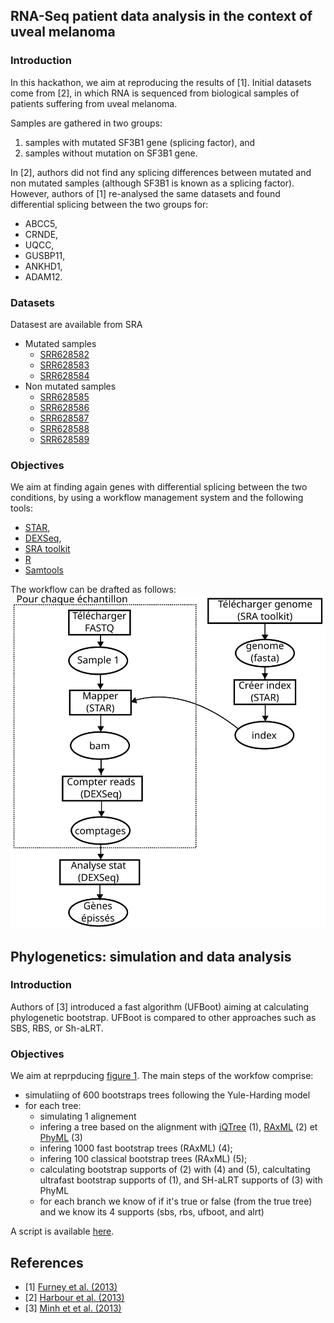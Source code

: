## RNA-Seq patient data analysis in the context of uveal melanoma

### Introduction
In this hackathon, we aim at reproducing the results of [1].
Initial datasets come from [2], in which RNA is sequenced from biological samples of patients suffering from uveal melanoma. 

Samples are gathered in two groups:
1. samples with mutated SF3B1 gene (splicing factor), and 
2. samples without mutation on SF3B1 gene. 

In [2], authors did not find any splicing differences between mutated and non mutated samples (although SF3B1 is known as a splicing factor).
However, authors of [1] re-analysed the same datasets and found differential splicing between the two groups for: 
* ABCC5, 
* CRNDE,
* UQCC,
* GUSBP11,
* ANKHD1,
* ADAM12.

### Datasets 

Datasest are available from SRA
* Mutated samples 
  * [SRR628582](https://www.ncbi.nlm.nih.gov/sra/?term=SRR628582)
  * [SRR628583](https://www.ncbi.nlm.nih.gov/sra/?term=SRR628583)
  * [SRR628584](https://www.ncbi.nlm.nih.gov/sra/?term=SRR628584)
* Non mutated samples 
  * [SRR628585](https://www.ncbi.nlm.nih.gov/sra/?term=SRR628585)
  * [SRR628586](https://www.ncbi.nlm.nih.gov/sra/?term=SRR628586)
  * [SRR628587](https://www.ncbi.nlm.nih.gov/sra/?term=SRR628587)
  * [SRR628588](https://www.ncbi.nlm.nih.gov/sra/?term=SRR628588)
  * [SRR628589](https://www.ncbi.nlm.nih.gov/sra/?term=SRR628589)

### Objectives

We aim at finding again genes with differential splicing between the two conditions, by using a workflow management system and the following tools:
* [STAR](https://github.com/alexdobin/STAR),
* [DEXSeq](http://bioconductor.org/packages/release/bioc/html/DEXSeq.html),
* [SRA toolkit](https://trace.ncbi.nlm.nih.gov/Traces/sra/sra.cgi?view=software)
* [R](https://cran.r-project.org/)
* [Samtools](http://www.htslib.org/download/)

The workflow can be drafted as follows:
![RNA Workflow](hackathon_1_workflow.svg)

## Phylogenetics: simulation and data analysis

### Introduction

Authors of [3] introduced a fast algorithm (UFBoot) aiming at calculating phylogenetic bootstrap. 
UFBoot is compared to other approaches such as SBS, RBS, or Sh-aLRT.

### Objectives

We aim at reprpducing [figure 1](https://www.ncbi.nlm.nih.gov/pmc/articles/PMC3670741/figure/mst024-F1). 
The main steps of the workfow comprise:
* simulatiing of 600 bootstraps trees following the Yule-Harding model
* for each tree:
  * simulating 1 alignement
  * infering a tree based on the alignment with [iQTree](http://www.iqtree.org/#download) (1), [RAxML](http://sco.h-its.org/exelixis/web/software/raxml/index.html) (2) et [PhyML](http://www.atgc-montpellier.fr/phyml/) (3)
  * infering 1000 fast bootstrap trees (RAxML) (4);
  * infering 100 classical bootstrap trees (RAxML) (5);
  * calculating bootstrap supports of (2) with (4) and (5), calcultating ultrafast bootstrap supports of (1), and SH-aLRT supports of (3) with PhyML
  * for each branch we know of if it's true or false (from the true tree) and we know its 4 supports (sbs, rbs, ufboot, and alrt)

A script is available [here](https://github.com/fredericlemoine/reprovirtuflow/blob/master/bootstrap/bash_pipeline.sh).

## References
* [1] [Furney et al. (2013)](https://www.ncbi.nlm.nih.gov/pubmed/23861464)
* [2] [Harbour et al. (2013)](https://www.ncbi.nlm.nih.gov/pubmed/23313955)
* [3] [Minh et et al. (2013)](https://www.ncbi.nlm.nih.gov/pmc/articles/PMC3670741/)
